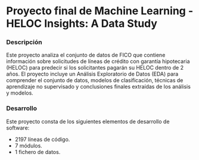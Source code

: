 # Proyecto final de Machine Learning - HELOC Insights: A Data Study

### Descripción
Este proyecto analiza el conjunto de datos de FICO que contiene información sobre solicitudes de líneas de crédito con garantía hipotecaria (HELOC) para predecir si los solicitantes pagarán su HELOC dentro de 2 años. El proyecto incluye un Análisis Exploratorio de Datos (EDA) para comprender el conjunto de datos, modelos de clasificación, técnicas de aprendizaje no supervisado y conclusiones finales extraídas de los análisis y modelos.

### Desarrollo
Este proyecto consta de los siguientes elementos de desarrollo de software:
- 2197 líneas de código.
- 7 módulos.
- 1 fichero de datos.

